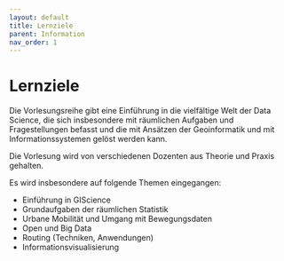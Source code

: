 ```yaml
---
layout: default
title: Lernziele
parent: Information
nav_order: 1
---
```


# Lernziele
Die Vorlesungsreihe gibt eine Einführung in die vielfältige Welt der Data Science, die sich insbesondere mit räumlichen Aufgaben und Fragestellungen befasst und die mit Ansätzen der Geoinformatik und mit Informationssystemen gelöst werden kann.

Die Vorlesung wird von verschiedenen Dozenten aus Theorie und Praxis gehalten.

Es wird insbesondere auf folgende Themen eingegangen:

* Einführung in GIScience
* Grundaufgaben der räumlichen Statistik
* Urbane Mobilität und Umgang mit Bewegungsdaten
* Open und Big Data
* Routing (Techniken, Anwendungen)
* Informationsvisualisierung
